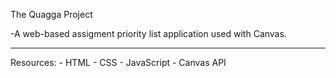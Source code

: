 The Quagga Project

-A web-based assigment priority list application used with Canvas.

---
Resources:
	- HTML
	- CSS
	- JavaScript
	- Canvas API


